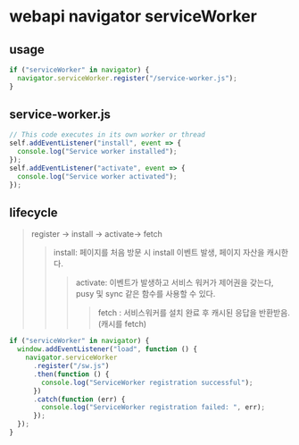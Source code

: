 # webapi navigator serviceWorker

## usage

```js
if ("serviceWorker" in navigator) {
  navigator.serviceWorker.register("/service-worker.js");
}
```

## service-worker.js

```js
// This code executes in its own worker or thread
self.addEventListener("install", event => {
  console.log("Service worker installed");
});
self.addEventListener("activate", event => {
  console.log("Service worker activated");
});
```

## lifecycle

> register -> install -> activate-> fetch
>
> > install: 페이지를 처음 방문 시 install 이벤트 발생, 페이지 자산을 캐시한다.
> >
> > > activate: 이벤트가 발생하고 서비스 워커가 제어권을 갖는다, pusy 및 sync 같은 함수를 사용할 수 있다.
> > >
> > > > fetch : 서비스워커를 설치 완료 후 캐시된 응답을 반환받음. (캐시를 fetch)

```js
if ("serviceWorker" in navigator) {
  window.addEventListener("load", function () {
    navigator.serviceWorker
      .register("/sw.js")
      .then(function () {
        console.log("ServiceWorker registration successful");
      })
      .catch(function (err) {
        console.log("ServiceWorker registration failed: ", err);
      });
  });
}
```
